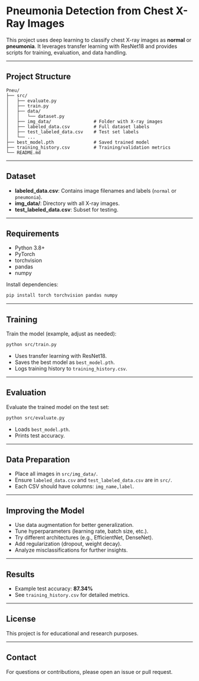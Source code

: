 # Pneumonia Detection from Chest X-Ray Images

This project uses deep learning to classify chest X-ray images as **normal** or **pneumonia**. It leverages transfer learning with ResNet18 and provides scripts for training, evaluation, and data handling.

---

## Project Structure

```
Pneu/
├── src/
│   ├── evaluate.py
│   ├── train.py
│   ├── data/
│   │   └── dataset.py
│   ├── img_data/                # Folder with X-ray images
│   ├── labeled_data.csv         # Full dataset labels
│   ├── test_labeled_data.csv    # Test set labels
│   └── ...
├── best_model.pth               # Saved trained model
├── training_history.csv         # Training/validation metrics
└── README.md
```

---

## Dataset

- **labeled_data.csv**: Contains image filenames and labels (`normal` or `pneumonia`).
- **img_data/**: Directory with all X-ray images.
- **test_labeled_data.csv**: Subset for testing.

---

## Requirements

- Python 3.8+
- PyTorch
- torchvision
- pandas
- numpy

Install dependencies:
```bash
pip install torch torchvision pandas numpy
```

---

## Training

Train the model (example, adjust as needed):

```bash
python src/train.py
```

- Uses transfer learning with ResNet18.
- Saves the best model as `best_model.pth`.
- Logs training history to `training_history.csv`.

---

## Evaluation

Evaluate the trained model on the test set:

```bash
python src/evaluate.py
```

- Loads `best_model.pth`.
- Prints test accuracy.

---

## Data Preparation

- Place all images in `src/img_data/`.
- Ensure `labeled_data.csv` and `test_labeled_data.csv` are in `src/`.
- Each CSV should have columns: `img_name,label`.

---

## Improving the Model

- Use data augmentation for better generalization.
- Tune hyperparameters (learning rate, batch size, etc.).
- Try different architectures (e.g., EfficientNet, DenseNet).
- Add regularization (dropout, weight decay).
- Analyze misclassifications for further insights.

---

## Results

- Example test accuracy: **87.34%**
- See `training_history.csv` for detailed metrics.

---

## License

This project is for educational and research purposes.

---

## Contact

For questions or contributions, please open an issue or pull request.
